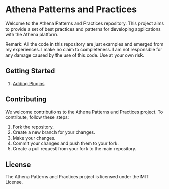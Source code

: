 # Athena Patterns and Practices

Welcome to the Athena Patterns and Practices repository. This project aims to provide a set of best practices and patterns for developing applications with the Athena platform.

Remark: All the code in this repository are just examples and emerged from my experiences. I make no claim to completeness. I am not responsible for any damage caused by the use of this code. Use at your own risk. 

## Getting Started

1. [Adding Plugins](./docs/plugins.md)

## Contributing
We welcome contributions to the Athena Patterns and Practices project. To contribute, follow these steps:

1. Fork the repository.
2. Create a new branch for your changes.
3. Make your changes.
4. Commit your changes and push them to your fork.
5. Create a pull request from your fork to the main repository.

## License
The Athena Patterns and Practices project is licensed under the MIT License.